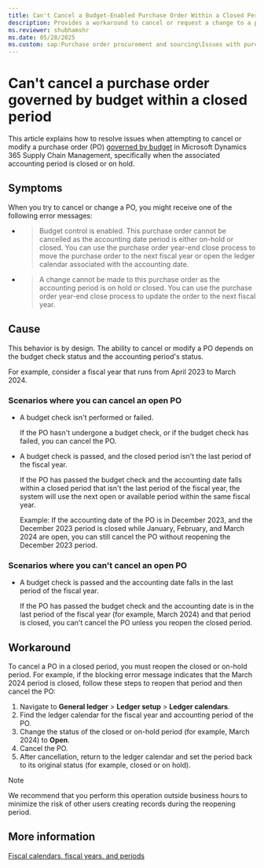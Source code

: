 ```yaml
---
title: Can't Cancel a Budget-Enabled Purchase Order Within a Closed Period
description: Provides a workaround to cancel or request a change to a purchase order governed by budget within a closed period in Microsoft Dynamics 365 Supply Chain Management.
ms.reviewer: shubhamshr
ms.date: 05/28/2025
ms.custom: sap:Purchase order procurement and sourcing\Issues with purchase orders
---
```

# Can't cancel a purchase order governed by budget within a closed period

This article explains how to resolve issues when attempting to cancel or modify a purchase order (PO) [governed by budget](/dynamics365/supply-chain/procurement/tasks/create-purchase-order-governed-by-budget#perform-budget-checking) in Microsoft Dynamics 365 Supply Chain Management, specifically when the associated accounting period is closed or on hold.

## Symptoms

When you try to cancel or change a PO, you might receive one of the following error messages:

- > Budget control is enabled. This purchase order cannot be cancelled as the accounting date period is either on-hold or closed. You can use the purchase order year-end close process to move the purchase order to the next fiscal year or open the ledger calendar associated with the accounting date.
- > A change cannot be made to this purchase order as the accounting period is on hold or closed. You can use the purchase order year-end close process to update the order to the next fiscal year.

## Cause

This behavior is by design. The ability to cancel or modify a PO depends on the budget check status and the accounting period's status.

For example, consider a fiscal year that runs from April 2023 to March 2024.
  
### Scenarios where you can cancel an open PO

- A budget check isn't performed or failed.

  If the PO hasn't undergone a budget check, or if the budget check has failed, you can cancel the PO.

- A budget check is passed, and the closed period isn't the last period of the fiscal year.

  If the PO has passed the budget check and the accounting date falls within a closed period that isn't the last period of the fiscal year, the system will use the next open or available period within the same fiscal year.

  Example: If the accounting date of the PO is in December 2023, and the December 2023 period is closed while January, February, and March 2024 are open, you can still cancel the PO without reopening the December 2023 period.

### Scenarios where you can't cancel an open PO

- A budget check is passed and the accounting date falls in the last period of the fiscal year.

  If the PO has passed the budget check and the accounting date is in the last period of the fiscal year (for example, March 2024) and that period is closed, you can't cancel the PO unless you reopen the closed period.

## Workaround

To cancel a PO in a closed period, you must reopen the closed or on-hold period. For example, if the blocking error message indicates that the March 2024 period is closed, follow these steps to reopen that period and then cancel the PO:

1. Navigate to **General ledger** > **Ledger setup** > **Ledger calendars**.
1. Find the ledger calendar for the fiscal year and accounting period of the PO.
1. Change the status of the closed or on-hold period (for example, March 2024) to **Open**.
1. Cancel the PO.
1. After cancellation, return to the ledger calendar and set the period back to its original status (for example, closed or on hold).

> [!NOTE]
> We recommend that you perform this operation outside business hours to minimize the risk of other users creating records during the reopening period.

## More information

[Fiscal calendars, fiscal years, and periods](/dynamics365/finance/budgeting/fiscal-calendars-fiscal-years-periods)
